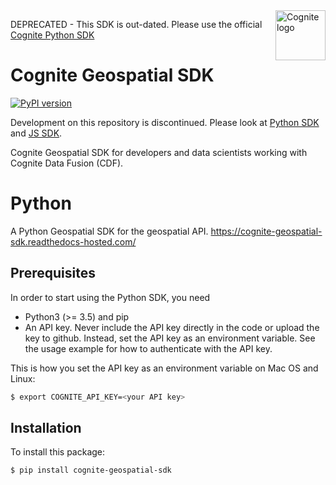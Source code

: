 <a href="https://cognite.com/">
    <img src="https://github.com/cognitedata/cognite-python-docs/blob/master/img/cognite_logo.png" alt="Cognite logo" title="Cognite" align="right" height="80" />
</a>

DEPRECATED - This SDK is out-dated. Please use the official [Cognite Python SDK](https://cognite-docs.readthedocs-hosted.com/projects/cognite-sdk-python/en/latest/cognite.html#geospatial)

Cognite Geospatial SDK
==========================
[![PyPI version](https://badge.fury.io/py/cognite-geospatial-sdk.svg)](https://pypi.org/project/cognite-geospatial-sdk/)

Development on this repository is discontinued. Please look at [Python SDK](https://github.com/cognitedata/coregis) and
[JS SDK](https://github.com/cognitedata/cognite-sdk-js).

Cognite Geospatial SDK for developers and data scientists working with Cognite Data Fusion (CDF).

# Python

A Python Geospatial SDK for the geospatial API. https://cognite-geospatial-sdk.readthedocs-hosted.com/

## Prerequisites
In order to start using the Python SDK, you need
- Python3 (>= 3.5) and pip
- An API key. Never include the API key directly in the code or upload the key to github. Instead, set the API key as an environment variable. See the usage example for how to authenticate with the API key.

This is how you set the API key as an environment variable on Mac OS and Linux:
```bash
$ export COGNITE_API_KEY=<your API key>
```

## Installation
To install this package:
```bash
$ pip install cognite-geospatial-sdk
```

